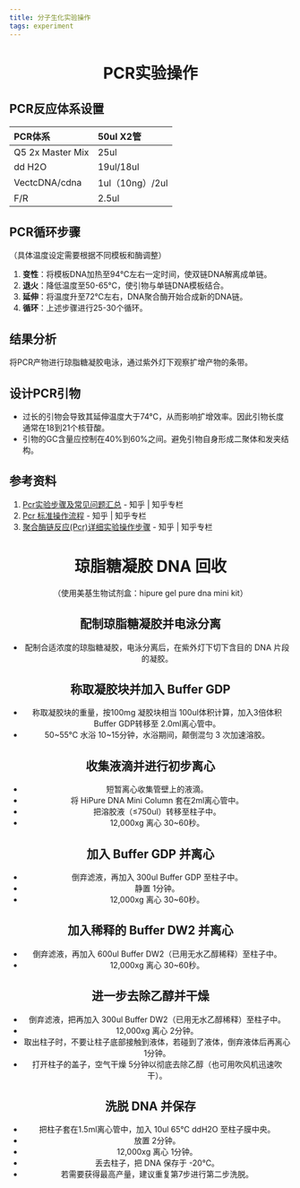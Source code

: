 ```yaml
---
title: 分子生化实验操作
tags: experiment
---
```


# <center>PCR实验操作</center>

## PCR反应体系设置

| PCR体系                                                            | 50ul X2管       |
| :---                                                              |:---            |
| Q5 2x Master Mix                                                   | 25ul           |
| dd H2O                                                             | 19ul/18ul      |
| VectcDNA/cdna                                                      | 1ul（10ng）/2ul |
| F/R                                                                | 2.5ul          |

## PCR循环步骤
（具体温度设定需要根据不同模板和酶调整）

1. **变性**：将模板DNA加热至94℃左右一定时间，使双链DNA解离成单链。
2. **退火**：降低温度至50-65℃，使引物与单链DNA模板结合。
3. **延伸**：将温度升至72℃左右，DNA聚合酶开始合成新的DNA链。
4. **循环**：上述步骤进行25-30个循环。

## 结果分析
将PCR产物进行琼脂糖凝胶电泳，通过紫外灯下观察扩增产物的条带。

## 设计PCR引物
- 过长的引物会导致其延伸温度大于74°C，从而影响扩增效率。因此引物长度通常在18到21个核苷酸。
- 引物的GC含量应控制在40%到60%之间。避免引物自身形成二聚体和发夹结构。

## 参考资料
1. [Pcr实验步骤及常见问题汇总](https://zhuanlan.zhihu.com/p/56943837)           - 知乎 | 知乎专栏
2. [Pcr 标准操作流程](https://zhuanlan.zhihu.com/p/33950762)                   - 知乎 | 知乎专栏
3. [聚合酶链反应(Pcr)详细实验操作步骤](https://www.zhihu.com/question/26452765)  - 知乎 | 知乎专栏



# <center>琼脂糖凝胶 DNA 回收<center>
<center>（使用美基生物试剂盒：hipure gel pure dna mini kit）<center>

## 配制琼脂糖凝胶并电泳分离
- 配制合适浓度的琼脂糖凝胶，电泳分离后，在紫外灯下切下含目的 DNA 片段的凝胶。

## 称取凝胶块并加入 Buffer GDP
- 称取凝胶块的重量，按100mg 凝胶块相当 100ul体积计算，加入3倍体积 Buffer GDP转移至 2.0ml离心管中。
- 50~55℃ 水浴 10~15分钟，水浴期间，颠倒混匀 3 次加速溶胶。

## 收集液滴并进行初步离心
   - 短暂离心收集管壁上的液滴。
   - 将 HiPure DNA Mini Column 套在2ml离心管中。
   - 把溶胶液（≤750ul）转移至柱子中。
   - 12,000xg 离心 30~60秒。

## 加入 Buffer GDP 并离心
   - 倒弃滤液，再加入 300ul Buffer GDP 至柱子中。
   - 静置 1分钟。
   - 12,000xg 离心 30~60秒。

## 加入稀释的 Buffer DW2 并离心
   - 倒弃滤液，再加入 600ul Buffer DW2（已用无水乙醇稀释）至柱子中。
   - 12,000xg 离心 30~60秒。

## 进一步去除乙醇并干燥
   - 倒弃滤液，把再加入 300ul Buffer DW2（已用无水乙醇稀释）至柱子中。
   - 12,000xg 离心 2分钟。
   - 取出柱子时，不要让柱子底部接触到液体，若碰到了液体，倒弃液体后再离心 1分钟。
   - 打开柱子的盖子，空气干燥 5分钟以彻底去除乙醇（也可用吹风机迅速吹干）。

## 洗脱 DNA 并保存
   - 把柱子套在1.5ml离心管中，加入 10ul 65℃ ddH2O 至柱子膜中央。
   - 放置 2分钟。
   - 12,000xg 离心 1分钟。
   - 丢去柱子，把 DNA 保存于 -20℃。
   - 若需要获得最高产量，建议重复第7步进行第二步洗脱。